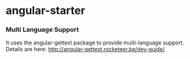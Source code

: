 angular-starter
===============

### Multi Language Support
It uses the angular-gettext package to provide multi-language support. Details are here: http://angular-gettext.rocketeer.be/dev-guide/
